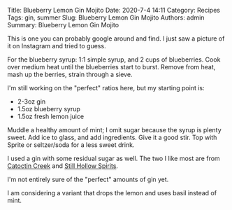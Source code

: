 Title: Blueberry Lemon Gin Mojito
Date: 2020-7-4 14:11
Category: Recipes
Tags: gin, summer 
Slug: Blueberry Lemon Gin Mojito
Authors: admin
Summary: Blueberry Lemon Gin Mojito

This is one you can probably google around and find. I just saw a picture of it on Instagram and tried to guess.

For the blueberry syrup: 1:1 simple syrup, and 2 cups of blueberries. Cook over medium heat until the blueberries start to burst. Remove from heat, mash up the berries, strain through a sieve.

I'm still working on the "perfect" ratios here, but my starting point is:

* 2-3oz gin
* 1.5oz blueberry syrup
* 1.5oz fresh lemon juice

Muddle a healthy amount of mint; I omit sugar because the syrup is plenty sweet. Add ice to glass, and add ingredients. Give it a good stir. Top with Sprite or seltzer/soda for a less sweet drink.

I used a gin with some residual sugar as well. The two I like most are from [Catoctin Creek](https://catoctincreekdistilling.com/news/51-press-releases/998-press-release-catoctin-creek-releases-barrel-rested-gin) and [Still Hollow Spirits](https://stillhollowspirits.com).

I'm not entirely sure of the "perfect" amounts of gin yet.

I am considering a variant that drops the lemon and uses basil instead of mint.
